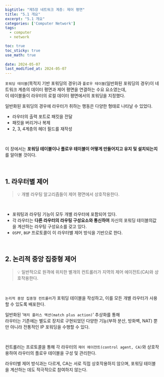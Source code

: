 ```yaml
---
bigtitle: "제5장 네트워크 계층: 제어 평면"
title: "5.1 개요"
excerpt: "5.1 개요"
categories: ['Computer Network']
tags:
  - computer
  - network

toc: true
toc_sticky: true
use_math: true
 
date: 2024-05-07
last_modified_at: 2024-05-07
---
```


`포워딩 테이블`(목적지 기반 포워딩의 경우)과 `플로우 테이블`(일반화된 포워딩의 경우)이 네트워크 계층의 데이터 평면과 제어 평면을 연결하는 수요 요소였는데,  
이 테이블들이 라우터의 로컬 데이터 평면에서의 포워딩을 지정했다.

일반화된 포워딩의 경우에 라우터가 취하는 행동은 다양한 형태로 나타날 수 있었다.

- 라우터의 출력 포트로 패킷을 전달
- 패킷을 버리거나 복제
- 2, 3, 4계층의 헤더 필드를 재작성

<br/>

이 장에서는 **포워딩 테이블이나 플로우 테이블이 어떻게 만들어지고 유지 및 설치되는지**를 알아볼 것이다.

<br/>

## 1. 라우터별 제어

> 💡 개별 라우팅 알고리즘들이 제어 평면에서 상호작용한다.

<br/>

- 포워팅과 라우팅 기능이 모두 개별 라우터에 포함되어 있다.
- 각 라우터는 **다른 라우터의 라우팅 구성요소와 통신하여**
  자신의 포워딩 테이블의값을 계산하는 라우팅 구성요소를 갖고 있다.
- `OSPF`, `BGP` 프로토콜이 이 라우터별 제어 방식을 기반으로 한다.

<br/>

## 2. 논리적 중앙 집중형 제어

> 💡 일반적으로 원격에 위치한 별개의 컨트롤러가 지역의 제어 에이전트(CA)와 상호작용한다.

<br/>

`논리적 중앙 집중형 컨트롤러`가 포워딩 테이블을 작성하고, 이를 모든 개별 라우터가 사용할 수 있도록 배포한다.
<br/>

일반화된 ‘`매치 플러스 액션(match plus action)`’ 추상화를 통해  
라우터는 기존에는 별도로 장치로 구현되었던 다양한 기능(부하 분산, 방화벽, NAT) 뿐만 아니라 전통적인 IP 포워딩을 수행할 수 있다.

<br/>

컨트롤러는 프로토콜을 통해 각 라우터의 `제어 에이전트(control agent, CA)`와 상호작용하여 라우터의 플로우 테이블을 구성 및 관리한다.

라우터별 제어 방식과는 다르게, CA는 서로 직접 상호작용하지 않으며, 포워딩 테이블을 계산하는 데도 적극적으로 참여하지 않는다.
